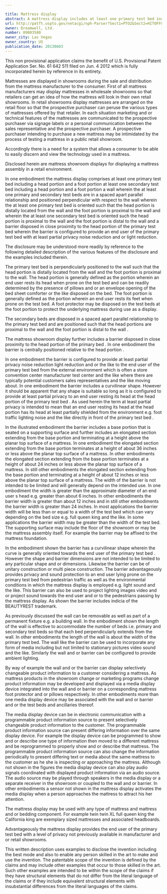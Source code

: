 ```yaml
---

title: Mattress display
abstract: A mattress display includes at least one primary test bed including a head portion and a foot portion; at least one secondary test bed including a head portion and a foot portion; a wall, wherein the at least one primary and secondary test beds are in a spaced apart parallel relationship and positioned perpendicular with respect to the wall, wherein the at least one primary test bed is oriented such that the head portion is distally located from the wall and the foot portion  is proximal to the wall, and wherein the at least one secondary test bed is oriented such the head portion is proximal to the wall and the foot portion is distal to the wall; and a barrier disposed in close proximity to the head portion of the primary test bed, wherein the barrier is configured to provide an end user of the primary test bed with at least partial privacy, noise reduction, and/or light reduction.
url: http://patft.uspto.gov/netacgi/nph-Parser?Sect1=PTO2&Sect2=HITOFF&p=1&u=%2Fnetahtml%2FPTO%2Fsearch-adv.htm&r=1&f=G&l=50&d=PALL&S1=09003580&OS=09003580&RS=09003580
owner: Dreamwell, Ltd.
number: 09003580
owner_city: Las Vegas
owner_country: US
publication_date: 20130603
---
```

This non provisional application claims the benefit of U.S. Provisional Patent Application Ser. No. 61 642 511 filed on Jun. 4 2012 which is fully incorporated herein by reference in its entirety.

Mattresses are displayed in showrooms during the sale and distribution from the mattress manufacturer to the consumer. First of all mattress manufacturers may display mattresses in wholesale showrooms so that retailers can get an idea of how the mattress will look in their own retail showrooms. In retail showrooms display mattresses are arranged on the retail floor so that the prospective purchaser can peruse the various types of mattresses offered by that retailer. In each situation marketing and or technical features of the mattresses are communicated to the prospective purchaser via signage labels or a personal communication between the sales representative and the prospective purchaser. A prospective purchaser intending to purchase a new mattress may be intimidated by the process of testing a mattress in a public retail showroom.

Accordingly there is a need for a system that allows a consumer to be able to easily discern and view the technology used in a mattress.

Disclosed herein are mattress showroom displays for displaying a mattress assembly in a retail environment.

In one embodiment the mattress display comprises at least one primary test bed including a head portion and a foot portion at least one secondary test bed including a head portion and a foot portion a wall wherein the at least one primary and secondary test beds are in a spaced apart parallel relationship and positioned perpendicular with respect to the wall wherein the at least one primary test bed is oriented such that the head portion is distally located from the wall and the foot portion is proximal to the wall and wherein the at least one secondary test bed is oriented such the head portion is proximal to the wall and the foot portion is distal to the wall and a barrier disposed in close proximity to the head portion of the primary test bed wherein the barrier is configured to provide an end user of the primary test bed with at least partial privacy noise reduction and or light reduction.

The disclosure may be understood more readily by reference to the following detailed description of the various features of the disclosure and the examples included therein.

The primary test bed is perpendicularly positioned to the wall such that the head portion is distally located from the wall and the foot portion is proximal to the wall. The head portion is generally defined as the portion wherein an end user rests its head when prone on the test bed and can be readily determined by the presence of pillows and or an envelope opening of the bed sheet comforter or the like disposed on the bed. The foot portion is generally defined as the portion wherein an end user rests its feet when prone on the test bed. A foot protector may be disposed on the test beds at the foot portion to protect the underlying mattress during use as a display.

The secondary beds are disposed in a spaced apart parallel relationship to the primary test bed and are positioned such that the head portions are proximal to the wall and the foot portion is distal to the wall .

The mattress showroom display further includes a barrier disposed in close proximity to the head portion of the primary bed . In one embodiment the barrier is centrally positioned relative to the head portion .

In one embodiment the barrier is configured to provide at least partial privacy noise reduction light reduction and or the like to the end user of the primary test bed from the external environment which is often a store convention center manufacturer test center and the like where there are typically potential customers sales representatives and the like moving about. In one embodiment the barrier includes a curvilinear shape. However it should be apparent that any shape is suitable so long as it is configured to provide at least partial privacy to an end user resting its head at the head portion of the primary test bed . As used herein the term at least partial privacy is intended to mean that an end user resting its head at the head portion has its head at least partially shielded from the environment e.g. foot traffic lighting noise and the like directly in front of the primary test bed .

In the illustrated embodiment the barrier includes a base portion that is seated on a supporting surface and further includes an elongated section extending from the base portion and terminating at a height above the planar top surface of a mattress. In one embodiment the elongated section extending from the base portion terminates at a height of about 36 inches or less above the planar top surface of a mattress. In other embodiments the elongated section extending from the base portion terminates at a height of about 24 inches or less above the planar top surface of a mattress. In still other embodiments the elongated section extending from the base portion and terminating at a height of about 12 inches or less above the planar top surface of a mattress. The width of the barrier is not intended to be limited and will generally depend on the intended use. In one embodiment the width is greater than the approximate diameter of an end user s head e.g. greater than about 6 inches. In other embodiments the barrier width is greater than about 12 inches and in still other embodiments the barrier width is greater than 24 inches. In most applications the barrier width will be less than or equal to a width of the test bed which can vary depending on the bed size e.g. full queen king and the like. In some applications the barrier width may be greater than the width of the test bed. The supporting surface may include the floor of the showroom or may be the mattress assembly itself. For example the barrier may be affixed to the mattress foundation.

In the embodiment shown the barrier has a curvilinear shape wherein the curve is generally oriented towards the end user of the primary test bed . However the shape and barrier dimensions are not intended to be limited to any particular shape and or dimensions. Likewise the barrier can be of unitary construction or multi piece construction. The barrier advantageously provides privacy and sound protection to an end user lying prone on the primary test bed from pedestrian traffic as well as the environmental conditions in which the mattress display is employed e.g. light sound and the like. This barrier can also be used to project lighting images video and or project sound towards the end user and or to the pedestrians passing by the mattress display. As shown the barrier includes indicia of the BEAUTYREST trademark.

As previously discussed the wall can be removable as well as part of a permanent fixture e.g. a building wall. In the embodiment shown the length of the wall is effective to accommodate the number of beds i.e. primary and secondary test beds so that each bed perpendicularly extends from the wall. In other embodiments the length of the wall is about the width of the primary test bed. The wall like the barrier can be used to incorporate any form of media including but not limited to stationary pictures video sound and the like. Similarly the wall and or barrier can be configured to provide ambient lighting.

By way of example the wall and or the barrier can display selectively changeable product information to a customer considering a mattress. As mattress products in the showroom change or marketing programs change product information may be developed and displayed via a media display device integrated into the wall and or barrier on a corresponding mattress foot protector and or pillows respectively. In other embodiments more than one media display device may be associated with the wall and or barrier and or the test beds and ancillaries thereof.

The media display device can be in electronic communication with a programmable product information source to present selectively changeable product information to the customer. The programmable product information source can present differing information over the same display device. For example the display device can be programmed to show and or describe one type of information then moved to a different mattress and be reprogrammed to properly show and or describe that mattress. The programmable product information source can also change the information periodically to present differing text or media about the same mattress to the customer as he she is inspecting or approaching the mattress. Although not shown in the figures the media display device can also play audio signals coordinated with displayed product information via an audio source. The audio source may be played through speakers in the media display or a separate receiver in the showroom or coupled to the wall and or barrier. In other embodiments a sensor not shown in the mattress display activates the media display when a person approaches the mattress to attract his her attention.

The mattress display may be used with any type of mattress and mattress and or bedding component. For example twin twin XL full queen king the California king are exemplary sized mattresses and associated headboards.

Advantageously the mattress display provides the end user of the primary test bed with a level of privacy not previously available in manufacturer and or retail showrooms.

This written description uses examples to disclose the invention including the best mode and also to enable any person skilled in the art to make and use the invention. The patentable scope of the invention is defined by the claims and may include other examples that occur to those skilled in the art. Such other examples are intended to be within the scope of the claims if they have structural elements that do not differ from the literal language of the claims or if they include equivalent structural elements with insubstantial differences from the literal languages of the claims.

